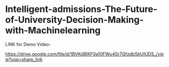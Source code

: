 # Intelligent-admissions-The-Future-of-University-Decision-Making-with-Machinelearning

LINK for Demo Video-

https://drive.google.com/file/d/1BVKdBlKF0a10FWu4Sr7QfzdbSbUIUDS_/view?usp=share_link
